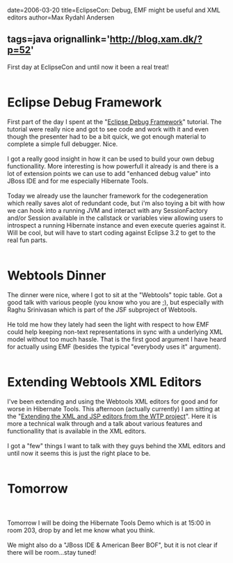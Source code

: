 date=2006-03-20
title=EclipseCon: Debug, EMF might be useful and XML editors
author=Max Rydahl Andersen

tags=java 
orignallink='http://blog.xam.dk/?p=52'
---
<div>
<p>First day at EclipseCon and until now it been a real treat!
<br><br></p>
<h1>Eclipse Debug Framework</h1>
First part of the day I spent at the "<a href="http://www.eclipsecon.org/2006/Sub.do?id=30">Eclipse Debug Framework</a>" tutorial. The tutorial were really nice and got to see code and work with it and even though the presenter had to be a bit quick, we got enough material to complete a simple full debugger. Nice.
<br><br>
I got a really good insight in how it can be used to build your own debug functionallity.
More interesting is how powerfull it already is and there is a lot of extension points we can use to add "enhanced debug value" into JBoss IDE and for me especially Hibernate Tools. 
<br><br>
Today we already use the launcher framework for the codegeneration which really saves alot of redundant code, but
i'm also toying a bit with how we can hook into a running JVM and interact with any SessionFactory and/or Session available in the callstack or variables view allowing users to introspect a running Hibernate instance and even execute queries against it. Will be cool, but will have to start coding against Eclipse 3.2 to get to the real fun parts.
<br><br><h1>Webtools Dinner</h1>
The dinner were nice, where I got to sit at the "Webtools" topic table. Got a good talk with various people (you know who you are ;), but especially with Raghu Srinivasan which is part of the JSF subproject of Webtools. 
<br><br>
He told me how they lately had seen the light with respect to how EMF could help keeping non-text representations in sync with a underlying XML model without too much hassle. That is the first good argument I have heard for actually using EMF (besides the typical "everybody uses it" argument). 
<br><br><h1>Extending Webtools XML Editors</h1>
I've been extending and using the Webtools XML editors for good and for worse in Hibernate Tools. This afternoon (actually currently) I am sitting at the "<a href="http://www.eclipsecon.org/2006/Sub.do?id=186">Extending the XML and JSP editors from the WTP project</a>". Here it is more a technical walk through and a talk about various features and functionallity that is available in the XML editors.
<br><br>
I got a "few" things I want to talk with they guys behind the XML editors and until now it seems this is just the right place to be.
<br><br><h1>Tomorrow</h1>
<br><br>
Tomorrow I will be doing the Hibernate Tools Demo which is at 15:00 in room 203, drop by and let me know what you think.
<br><br>
We might also do a "JBoss IDE &amp; American Beer BOF", but it is not clear if there will be room...stay tuned!
<br><br><br><br><br><br>
</div>

